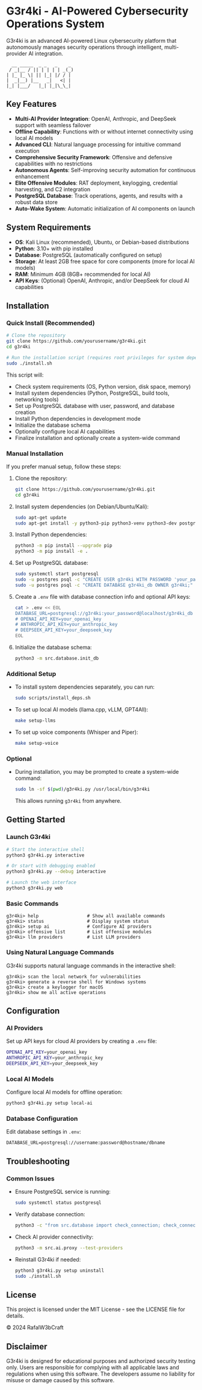 # G3r4ki - AI-Powered Cybersecurity Operations System

G3r4ki is an advanced AI-powered Linux cybersecurity platform that autonomously manages security operations through intelligent, multi-provider AI integration.

```
  __ _____  _ _   _    _ 
 / _|__ / || | | | | _(_)
| |_ |_ \| || |_| |/ / |
|  _|__) |__   _|   <| |
|_| |___/   |_| |_|\_\_|
```

## Key Features

- **Multi-AI Provider Integration**: OpenAI, Anthropic, and DeepSeek support with seamless failover
- **Offline Capability**: Functions with or without internet connectivity using local AI models
- **Advanced CLI**: Natural language processing for intuitive command execution
- **Comprehensive Security Framework**: Offensive and defensive capabilities with no restrictions
- **Autonomous Agents**: Self-improving security automation for continuous enhancement
- **Elite Offensive Modules**: RAT deployment, keylogging, credential harvesting, and C2 integration
- **PostgreSQL Database**: Track operations, agents, and results with a robust data store
- **Auto-Wake System**: Automatic initialization of AI components on launch

## System Requirements

- **OS**: Kali Linux (recommended), Ubuntu, or Debian-based distributions
- **Python**: 3.10+ with pip installed
- **Database**: PostgreSQL (automatically configured on setup)
- **Storage**: At least 2GB free space for core components (more for local AI models)
- **RAM**: Minimum 4GB (8GB+ recommended for local AI)
- **API Keys**: (Optional) OpenAI, Anthropic, and/or DeepSeek for cloud AI capabilities

## Installation

### Quick Install (Recommended)

```bash
# Clone the repository
git clone https://github.com/yourusername/g3r4ki.git
cd g3r4ki

# Run the installation script (requires root privileges for system dependencies)
sudo ./install.sh
```

This script will:
- Check system requirements (OS, Python version, disk space, memory)
- Install system dependencies (Python, PostgreSQL, build tools, networking tools)
- Set up PostgreSQL database with user, password, and database creation
- Install Python dependencies in development mode
- Initialize the database schema
- Optionally configure local AI capabilities
- Finalize installation and optionally create a system-wide command

### Manual Installation

If you prefer manual setup, follow these steps:

1. Clone the repository:
   ```bash
   git clone https://github.com/yourusername/g3r4ki.git
   cd g3r4ki
   ```

2. Install system dependencies (on Debian/Ubuntu/Kali):
   ```bash
   sudo apt-get update
   sudo apt-get install -y python3-pip python3-venv python3-dev postgresql postgresql-contrib libpq-dev build-essential git curl wget net-tools nmap netcat-openbsd
   ```

3. Install Python dependencies:
   ```bash
   python3 -m pip install --upgrade pip
   python3 -m pip install -e .
   ```

4. Set up PostgreSQL database:
   ```bash
   sudo systemctl start postgresql
   sudo -u postgres psql -c "CREATE USER g3r4ki WITH PASSWORD 'your_password';"
   sudo -u postgres psql -c "CREATE DATABASE g3r4ki_db OWNER g3r4ki;"
   ```

5. Create a `.env` file with database connection info and optional API keys:
   ```bash
   cat > .env << EOL
   DATABASE_URL=postgresql://g3r4ki:your_password@localhost/g3r4ki_db
   # OPENAI_API_KEY=your_openai_key
   # ANTHROPIC_API_KEY=your_anthropic_key
   # DEEPSEEK_API_KEY=your_deepseek_key
   EOL
   ```

6. Initialize the database schema:
   ```bash
   python3 -m src.database.init_db
   ```

### Additional Setup

- To install system dependencies separately, you can run:
  ```bash
  sudo scripts/install_deps.sh
  ```

- To set up local AI models (llama.cpp, vLLM, GPT4All):
  ```bash
  make setup-llms
  ```

- To set up voice components (Whisper and Piper):
  ```bash
  make setup-voice
  ```

### Optional

- During installation, you may be prompted to create a system-wide command:
  ```bash
  sudo ln -sf $(pwd)/g3r4ki.py /usr/local/bin/g3r4ki
  ```
  This allows running `g3r4ki` from anywhere.

## Getting Started

### Launch G3r4ki

```bash
# Start the interactive shell
python3 g3r4ki.py interactive

# Or start with debugging enabled
python3 g3r4ki.py --debug interactive

# Launch the web interface
python3 g3r4ki.py web
```

### Basic Commands

```
g3r4ki> help                  # Show all available commands
g3r4ki> status                # Display system status
g3r4ki> setup ai              # Configure AI providers
g3r4ki> offensive list        # List offensive modules
g3r4ki> llm providers         # List LLM providers
```

### Using Natural Language Commands

G3r4ki supports natural language commands in the interactive shell:

```
g3r4ki> scan the local network for vulnerabilities
g3r4ki> generate a reverse shell for Windows systems
g3r4ki> create a keylogger for macOS
g3r4ki> show me all active operations
```

## Configuration

### AI Providers

Set up API keys for cloud AI providers by creating a `.env` file:

```bash
OPENAI_API_KEY=your_openai_key
ANTHROPIC_API_KEY=your_anthropic_key
DEEPSEEK_API_KEY=your_deepseek_key
```

### Local AI Models

Configure local AI models for offline operation:

```bash
python3 g3r4ki.py setup local-ai
```

### Database Configuration

Edit database settings in `.env`:

```
DATABASE_URL=postgresql://username:password@hostname/dbname
```

## Troubleshooting

### Common Issues

- Ensure PostgreSQL service is running:
  ```bash
  sudo systemctl status postgresql
  ```

- Verify database connection:
  ```bash
  python3 -c "from src.database import check_connection; check_connection()"
  ```

- Check AI provider connectivity:
  ```bash
  python3 -m src.ai.proxy --test-providers
  ```

- Reinstall G3r4ki if needed:
  ```bash
  python3 g3r4ki.py setup uninstall
  sudo ./install.sh
  ```

## License

This project is licensed under the MIT License - see the LICENSE file for details.

© 2024 RafalW3bCraft

## Disclaimer

G3r4ki is designed for educational purposes and authorized security testing only. Users are responsible for complying with all applicable laws and regulations when using this software. The developers assume no liability for misuse or damage caused by this software.
